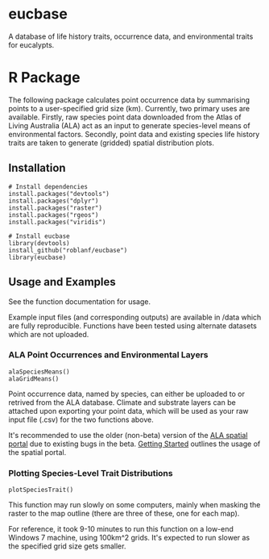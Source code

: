 # eucbase

A database of life history traits, occurrence data, and environmental traits for eucalypts.

# R Package
The following package calculates point occurrence data by summarising points to a user-specified grid size (km). 
Currently, two primary uses are available. 
Firstly, raw species point data downloaded from the Atlas of Living Australia (ALA) act as an input to generate species-level means of environmental factors.
Secondly, point data and existing species life history traits are taken to generate (gridded) spatial distribution plots.

## Installation

```
# Install dependencies 
install.packages("devtools")
install.packages("dplyr")
install.packages("raster")
install.packages("rgeos")
install.packages("viridis")

# Install eucbase
library(devtools)
install_github("roblanf/eucbase")
library(eucbase)
```

## Usage and Examples

See the function documentation for usage.

Example input files (and corresponding outputs) are available in /data which are fully reproducible. 
Functions have been tested using alternate datasets which are not uploaded.

### ALA Point Occurrences and Environmental Layers 

``` 
alaSpeciesMeans()
alaGridMeans()
```

Point occurrence data, named by species, can either be uploaded to or retrived from the ALA database. Climate and substrate layers can be attached upon exporting your point data, which will be used as your raw input file (.csv) for the two functions above.

It's recommended to use the older (non-beta) version of the [ALA spatial portal](https://spatial.ala.org.au/) due to existing bugs in the beta. [Getting Started](https://support.ala.org.au/support/solutions/articles/6000208463-getting-started) outlines the usage of the spatial portal.

### Plotting Species-Level Trait Distributions

```
plotSpeciesTrait()
```

This function may run slowly on some computers, mainly when masking the raster to the map outline (there are three of these, one for each map).

For reference, it took 9-10 minutes to run this function on a low-end Windows 7 machine, using 100km^2 grids. It's expected to run slower as the specified grid size gets smaller.

